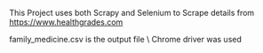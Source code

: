
This Project uses both Scrapy and Selenium to Scrape details from https://www.healthgrades.com

family_medicine.csv is the output file \ Chrome driver was used
